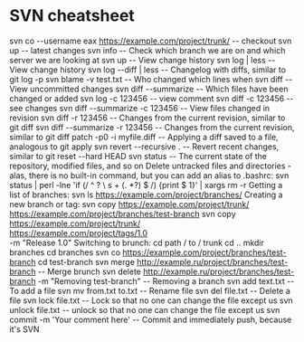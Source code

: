 # SVN cheatsheet

svn co --username eax https://example.com/project/trunk/    -- checkout
svn up                                                      -- latest changes
svn info                                                    -- Check which branch we are on and which server we are looking at
svn up                                                      -- View change history
svn log | less                                              -- View change history
svn log --diff | less                                       -- Changelog with diffs, similar to git log -p
svn blame -v test.txt                                       -- Who changed which lines when
svn diff                                                    -- View uncommitted changes
svn diff --summarize                                        -- Which files have been changed or added
svn log -c 123456                                           -- view comment
svn diff -c 123456                                          -- see changes
svn diff --summarize -c 123456                              -- View files changed in revision
svn diff -r 123456                                          -- Changes from the current revision, similar to git diff
svn diff --summarize -r 123456                              -- Changes from the current revision, similar to git diff
patch -p0 -i myfile.diff                                    -- Applying a diff saved to a file, analogous to git apply
svn revert --recursive .                                    -- Revert recent changes, similar to git reset --hard HEAD
svn status                                                  -- The current state of the repository, modified files, and so on
Delete untracked files and directories - alas, there is no built-in command, but you can add an alias to .bashrc:
  svn status | perl -lne 'if (/ ^ \? \ s + (. *?) $ /) {print $ 1}' | xargs rm -r
Getting a list of branches:
  svn ls https://example.com/project/branches/
Creating a new branch or tag:
  svn copy https://example.com/project/trunk/ \
    https://example.com/project/branches/test-branch
  svn copy https://example.com/project/trunk/ \
    https://example.com/project/tags/1.0 \
    -m "Release 1.0"
Switching to brunch:
  cd path / to / trunk
  cd ..
  mkdir branches
  cd branches
  svn co https://example.com/project/branches/test-branch
  cd test-branch
svn merge http://example.ru/project/branches/test-branch    -- Merge brunch
svn delete http://example.ru/project/branches/test-branch -m "Removing test-branch"  -- Removing a branch
svn add text.txt                                            -- To add a file
svn mv from.txt to.txt                                      -- Rename file
svn del file.txt                                            -- Delete a file
svn lock file.txt                                           -- Lock so that no one can change the file except us
svn unlock file.txt                                         -- unlock so that no one can change the file except us
svn commit -m 'Your comment here'                           -- Commit and immediately push, because it's SVN
